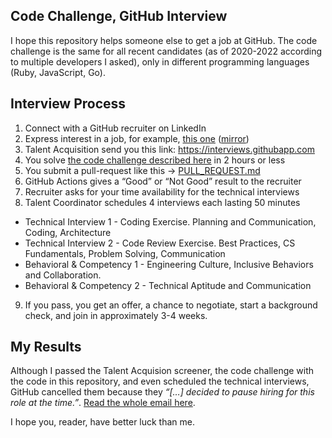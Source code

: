 ## Code Challenge, GitHub Interview

I hope this repository helps someone else to get a job at GitHub. The code challenge is the same for all recent candidates (as of 2020-2022 according to multiple developers I asked), only in different programming languages (Ruby, JavaScript, Go).

## Interview Process

1. Connect with a GitHub recruiter on LinkedIn
2. Express interest in a job, for example, [this one](https://www.linkedin.com/jobs/view/3074872733/) ([mirror](JOB_DESCRIPTION.md))
3. Talent Acquisition send you this link: https://interviews.githubapp.com
4. You solve [the code challenge described here](CODE_CHALLENGE.md) in 2 hours or less
5. You submit a pull-request like this → [PULL_REQUEST.md](PULL_REQUEST.md)
6. GitHub Actions gives a “Good” or “Not Good” result to the recruiter
7. Recruiter asks for your time availability for the technical interviews
8. Talent Coordinator schedules 4 interviews each lasting 50 minutes
  - Technical Interview 1 - Coding Exercise. Planning and Communication, Coding, Architecture
  - Technical Interview 2 - Code Review Exercise. Best Practices, CS Fundamentals, Problem Solving, Communication
  - Behavioral & Competency 1 - Engineering Culture, Inclusive Behaviors and Collaboration.
  - Behavioral & Competency 2 - Technical Aptitude and Communication
9. If you pass, you get an offer, a chance to negotiate, start a background check, and join in approximately 3-4 weeks.

## My Results

Although I passed the Talent Acquision screener, the code challenge with the code in this repository, and even scheduled the technical interviews, GitHub cancelled them because they *“[…] decided to pause hiring for this role at the time.”*. [Read the whole email here](INTERVIEW_RESULT.md).

I hope you, reader, have better luck than me.
